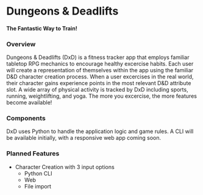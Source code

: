 # Dungeons & Deadlifts
#### The Fantastic Way to Train!

### Overview
Dungeons & Deadlifts (DxD) is a fitness tracker app that employs familiar tabletop RPG mechanics to encourage healthy excercise habits. Each user will create a representation of themselves within the app using the familiar D&D character creation process. When a user excercises in the real world, their character gains experience points in the most relevant D&D attribute slot. A wide array of physical activity is tracked by DxD including sports, running, weightlifting, and yoga. The more you excercise, the more features become available!

### Components
DxD uses Python to handle the application logic and game rules. A CLI will be available initially, with a responsive web app coming soon. 

### Planned Features
* Character Creation with 3 input options
  + Python CLI
  + Web
  + File import

